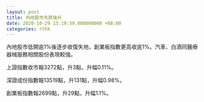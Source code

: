 ```yaml
---
layout: post
title: 內地股市先跌後升
date: 2020-10-29 15:19:59.000000000 +08:00
categories: rthk
---
```


內地股市低開逾1%後逐步收復失地，創業板指數更高收逾1%。汽車、白酒同醫療器械服務相關股份表現較強。

上證指數收市報3272點，升3點，升幅0.11%。

深證成份指數報13519點，升131點，升幅0.98%。

創業板指數報2699點，升29點，升幅1.1%。
